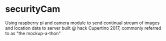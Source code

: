 # securityCam
Using raspberry pi and camera module to send continual stream of images and location data to server
built @ hack Cupertino 2017, commonly referred to as "the mockup-a-thon"
